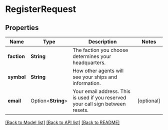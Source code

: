 # RegisterRequest

## Properties

Name | Type | Description | Notes
------------ | ------------- | ------------- | -------------
**faction** | **String** | The faction you choose determines your headquarters. | 
**symbol** | **String** | How other agents will see your ships and information. | 
**email** | Option<**String**> | Your email address. This is used if you reserved your call sign between resets. | [optional]

[[Back to Model list]](../README.md#documentation-for-models) [[Back to API list]](../README.md#documentation-for-api-endpoints) [[Back to README]](../README.md)


